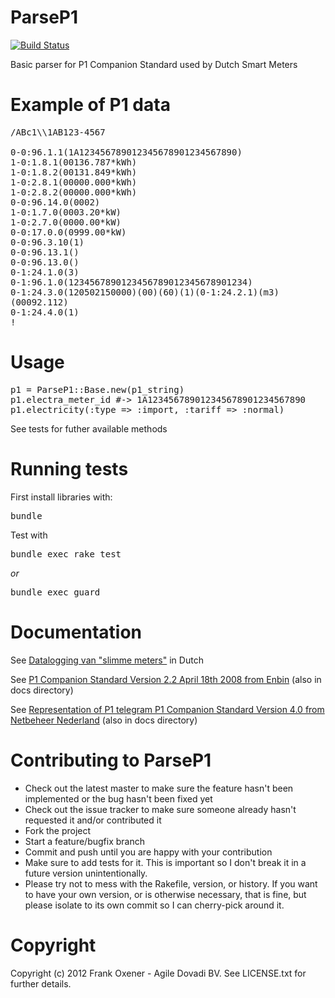 ParseP1
========

[![Build Status](https://secure.travis-ci.org/dovadi/ParseP1.png?branch=master)](http://travis-ci.org/dovadi/ParseP1)

Basic parser for P1 Companion Standard used by Dutch Smart Meters


Example of P1 data
==================

<pre>
/ABc1\\1AB123-4567

0-0:96.1.1(1A123456789012345678901234567890)  
1-0:1.8.1(00136.787*kWh)  
1-0:1.8.2(00131.849*kWh)  
1-0:2.8.1(00000.000*kWh)  
1-0:2.8.2(00000.000*kWh)  
0-0:96.14.0(0002)  
1-0:1.7.0(0003.20*kW)  
1-0:2.7.0(0000.00*kW)  
0-0:17.0.0(0999.00*kW)  
0-0:96.3.10(1)  
0-0:96.13.1()  
0-0:96.13.0()  
0-1:24.1.0(3)  
0-1:96.1.0(1234567890123456789012345678901234)  
0-1:24.3.0(120502150000)(00)(60)(1)(0-1:24.2.1)(m3)  
(00092.112)  
0-1:24.4.0(1)  
!
</pre>

Usage
=====

<pre>
p1 = ParseP1::Base.new(p1_string)  
p1.electra_meter_id #-> 1A123456789012345678901234567890
p1.electricity(:type => :import, :tariff => :normal)
</pre>

See tests for futher available methods


Running tests
=============
First install libraries with:
<pre>
bundle
</pre>

Test with
<pre>
bundle exec rake test 
</pre>
_or_
<pre>
bundle exec guard
</pre>


Documentation
=============
 See [Datalogging van "slimme meters"](http://www.zonstraal.be/wiki/Datalogging_van_%22slimme_meters%22) in Dutch

 See [P1 Companion Standard Version 2.2 April 18th 2008 from Enbin](http://read.pudn.com/downloads145/doc/633047/DSMR%20v2.2%20final/Dutch%20Smart%20Meter%20Requirements%20v2.2%20final%20P1.pdf) (also in docs directory)

 See [Representation of P1 telegram P1 Companion Standard Version 4.0 from Netbeheer Nederland](http://www.google.nl/url?sa=t&rct=j&q=p1%20companion%20standard&source=web&cd=1&sqi=2&ved=0CCkQFjAA&url=http%3A%2F%2Fwww.netbeheernederland.nl%2FDecosDocument%2FDownload%2F%3FfileName%3D1uII4GRHFdk98V78_gP-T4GttCG3SzdH9Vc0YXH328SvwKJJVRaTaKAmCYayrXZC%26name%3DDSMR%2BV4.0%2Bfinal%2BP1&ei=CHyeT5PgGc-VOs20-PsB&usg=AFQjCNE3sIY9JZ_RNEStaaA8YYv7iR0XkQ&sig2=PJXsfhIRCwWitgVgNrx2xQ) (also in docs directory)


Contributing to ParseP1
=====================
 
* Check out the latest master to make sure the feature hasn't been implemented or the bug hasn't been fixed yet
* Check out the issue tracker to make sure someone already hasn't requested it and/or contributed it
* Fork the project
* Start a feature/bugfix branch
* Commit and push until you are happy with your contribution
* Make sure to add tests for it. This is important so I don't break it in a future version unintentionally.
* Please try not to mess with the Rakefile, version, or history. If you want to have your own version, or is otherwise necessary, that is fine, but please isolate to its own commit so I can cherry-pick around it.

Copyright
==========

Copyright (c) 2012 Frank Oxener - Agile Dovadi BV. See LICENSE.txt for further details.

